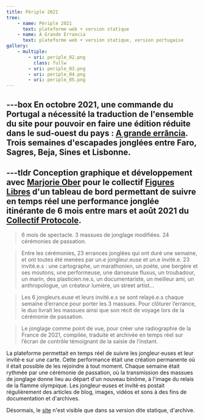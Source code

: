 ```yaml
---
title: Périple 2021
tree:
    - name: Périple 2021
      text: plateforme web + version statique 
    - name: A Grande Errancia
      text: plateforme web + version statique, version portugaise
gallery:
    - multiple:
        - uri: periple_02.png
          class: fullw
        - uri: periple_03.png
        - uri: periple_04.png
        - uri: periple_05.png
---
```

---box
En octobre 2021, une commande du Portugal a nécessité la traduction de l'ensemble du site pour pouvoir en faire une édition réduite dans le sud-ouest du pays : [A grande errância](https://lavraromar.pt/agrandeerrancia-static/). Trois semaines d'escapades jonglées entre Faro, Sagres, Beja, Sines et Lisbonne.
---
---tldr
Conception graphique et développement avec [Marjorie Ober](https://marjorieober.com) pour le collectif [Figures Libres](https://figureslibres.cc/) d'un tableau de bord permettant de suivre en temps réel une performance jonglée itinérante de 6 mois entre mars et août 2021 du [Collectif Protocole](https://collectifprotocole.com/).
---

> 6 mois de spectacle. 3 massues de jonglage modifiées. 24 cérémonies de passation.

> Entre les cérémonies, 23 errances jonglées qui ont duré une semaine, et ont toutes été menées par un.e jongleur.euse et un.e invité.e. 23 invité.e.s : une cartographe, un marathonien, un poète, une bergère et ses moutons, une performeuse, une danseuse fluxus, un troubadour, un marin, des plasticien.ne.s, un documentariste, un meilleur ami, un anthropologue, un créateur lumière, un street artist…

> Les 6 jongleurs.euse et leurs invité.e.s se sont relayé.e.s chaque semaine d’errance pour porter les 3 massues. Pour clôturer l’errance, le duo livrait les massues ainsi que son récit de voyage lors de la cérémonie de passation.

> Le jonglage comme point de vue, pour créer une radiographie de la France de 2021, compilée, traduite et archivée en temps réel sur l’écran de contrôle témoignant de la saisie de l’instant.


La plateforme permettait en temps réel de suivre les jongleur⋅euses et leur invité⋅e sur une carte. Cette performance était une création permanente où il était possible de les rejoindre à tout moment. Chaque semaine était rythmée par une cérémonie de passation, où la transmission des massues de jonglage donne lieu au départ d'un nouveau binôme, à l'image du relais de la flamme olympique. Les jongleur⋅euses et invité⋅es postait régulièrement des articles de blog, images, vidéos et sons à des fins de documentation et d'archives.

Désormais, le [site](https://periple2021.com) n'est visible que dans sa version dite statique, d'archive.
